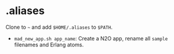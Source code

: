 # .aliases

Clone to `~` and add `$HOME/.aliases` to `$PATH`.

- `mad_new_app.sh app_name`: Create a N2O app, rename all `sample` filenames and Erlang atoms.